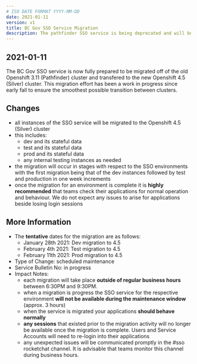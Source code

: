 ```yaml
---
# ISO DATE FORMAT YYYY-MM-DD
date: 2021-01-11
version: v1
title: BC Gov SSO Service Migration
description: The pathfinder SSO service is being deprecated and will be migrated to Silver. 
---
```


## 2021-01-11

The BC Gov SSO service is now fully prepared to be migrated off of the old Openshift 3.11 (Pathfinder) cluster and transfered to the new Openshift 4.5 (Silver) cluster. This migration effort has been a work in progress since early fall to ensure the smoothest possible transition between clusters.  

## Changes

- all instances of the SSO service will be migrated to the Openshift 4.5 (Silver) cluster
- this includes:
  - dev and its stateful data
  - test and its stateful data
  - prod and its stateful data
  - any internal testing instances as needed
- the migration will occur in stages with respect to the SSO environments with the first migration being that of the dev instances followed by test and production in one week increments 
- once the migration for an environment is complete it is __highly recommended__ that teams check their applications for normal operation and behaviour. We do not expect any issues to arise for applications beside losing login sessions

## More Information
- The __tentative__ dates for the migration are as follows:
  - January 28th 2021: Dev migration to 4.5
  - February 4th 2021: Test migration to 4.5
  - February 11th 2021: Prod migration to 4.5
- Type of Change: scheduled maintenance
- Service Bulletin No: in progress
- Impact Notes:
  - each migration will take place __outside of regular business hours__ between 6:30PM and 9:30PM.
  - when a migration is progress the SSO service for the respective environment __will not be available during the maintenance window__ (approx. 3 hours)
  - when the service is migrated your applications __should behave normally__
  - __any sessions__ that existed prior to the migration activity will no longer be available once the migration is complete. Users and Service Accounts will need to re-login into their applications
  - any unexpected issues will be communicated promptly in the #sso rocketchat channel. It is advisable that teams monitor this channel during business hours.
 

